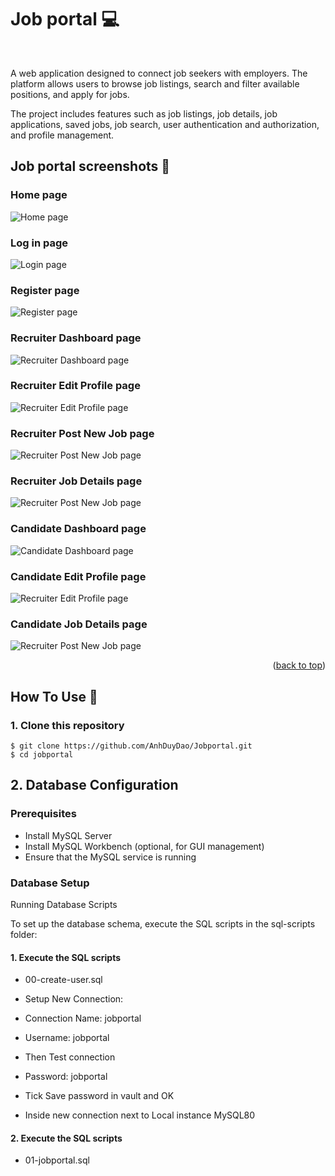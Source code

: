 <h1> Job portal 💻 </h1> <br>

A web application designed to connect job seekers with employers. The platform allows users to browse job listings, search and filter available positions, and apply for jobs.

The project includes features such as job listings, job details, job applications, saved jobs, job search, user authentication and authorization, and profile management.

## Job portal screenshots 📸

### Home page

![Home page](https://imgur.com/30bH4BX)

### Log in page

![Login page](https://imgur.com/mQ1O0do)

### Register page

![Register page](https://imgur.com/VCCdPcB)

### Recruiter Dashboard page

![Recruiter Dashboard page](https://imgur.com/RcHFrLT)

### Recruiter Edit Profile page

![Recruiter Edit Profile page](https://imgur.com/kVsaCHl)

### Recruiter Post New Job page

![Recruiter Post New Job page](https://imgur.com/UuMUwZB)

### Recruiter Job Details page

![Recruiter Post New Job page](https://imgur.com/JmHvee7)

### Candidate Dashboard page

![Candidate Dashboard page](https://imgur.com/A70oVRc)

### Candidate Edit Profile page

![Recruiter Edit Profile page](https://imgur.com/y2GmYe4)

### Candidate Job Details page

![Recruiter Post New Job page](https://imgur.com/7HFQN46)

<p align="right">(<a href="#top">back to top</a>)</p>

## How To Use 🔧

### 1. Clone this repository

```
$ git clone https://github.com/AnhDuyDao/Jobportal.git
$ cd jobportal
```

## 2. Database Configuration

### Prerequisites
* Install MySQL Server
* Install MySQL Workbench (optional, for GUI management)
* Ensure that the MySQL service is running

### Database Setup

Running Database Scripts

To set up the database schema, execute the SQL scripts in the sql-scripts folder:

#### 1. Execute the SQL scripts

* 00-create-user.sql
  
* Setup New Connection:
  
* Connection Name: jobportal
  
* Username: jobportal
  
* Then Test connection
  
* Password: jobportal
  
* Tick Save password in vault and OK
  
* Inside new connection next to Local instance MySQL80
   
#### 2. Execute the SQL scripts

* 01-jobportal.sql




